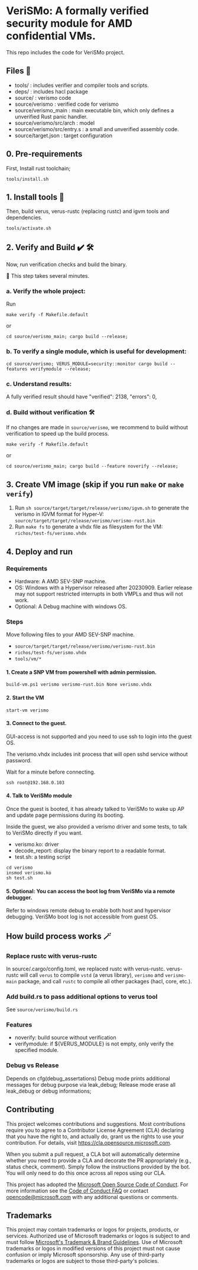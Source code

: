 # VeriSMo: A formally verified security module for AMD confidential VMs.

This repo includes the code for VeriSMo project.

## Files 📁

- tools/ : includes verifier and compiler tools and scripts.
- deps/ : includes hacl package
- source/ : verismo code
- source/verismo : verified code for verismo
- source/verismo_main : main executable bin, which only defines a unverified Rust panic handler.
- source/verismo/src/arch : model
- source/verismo/src/entry.s : a small and unverified assembly code.
- source/target.json : target configuration


## 0. Pre-requirements
First, Install rust toolchain;
```
tools/install.sh
```

## 1. Install tools 🧰
Then, build verus, verus-rustc (replacing rustc) and igvm tools and dependencies.
```
tools/activate.sh
```

## 2. Verify and Build ✔️ 🛠️

Now, run verification checks and build the binary. 

🍵 This step takes several minutes.

### a. Verify the whole project:
Run

```
make verify -f Makefile.default
``` 

or  

```
cd source/verismo_main; cargo build --release;
```

### b. To verify a single module, which is useful for development:
```
cd source/verismo; VERUS_MODULE=security::monitor cargo build --features verifymodule --release;
```

### c. Understand results:

A fully verified result should have "verified": 2138, "errors": 0,


### d. Build without verification 🛠️

If no changes are made in `source/verismo`, we recommend to build without verification to speed up the build process.

```
make verify -f Makefile.default
``` 

or  

```
cd source/verismo_main; cargo build --feature noverify --release;
```

## 3. Create VM image (skip if you run `make` or `make verify`)

1. Run `sh source/target/target/release/verismo/igvm.sh` to generate the verismo in IGVM format for Hyper-V: `source/target/target/release/verismo/verismo-rust.bin`
2. Run `make fs` to generate a vhdx file  as filesystem for the VM: `richos/test-fs/verismo.vhdx`

## 4. Deploy and run

### Requirements

- Hardware: A AMD SEV-SNP machine.
- OS: Windows with a Hypervisor released after 20230909. Earlier release may not support restricted interrupts in both VMPLs and thus will not work.
- Optional: A Debug machine with windows OS.

### Steps

Move following files to your AMD SEV-SNP machine.
- `source/target/target/release/verismo/verismo-rust.bin`
- `richos/test-fs/verismo.vhdx`
- `tools/vm/*`

#### 1. Create a SNP VM from powershell with admin permission.
```
build-vm.ps1 verismo verismo-rust.bin None verismo.vhdx
```

#### 2. Start the VM

```
start-vm verismo
```

#### 3. Connect to the guest.

GUI-access is not supported and you need to use ssh to login into the guest OS.

The verismo.vhdx includes init process that will open sshd service without password.

Wait for a minute before connecting.
```
ssh root@192.168.0.103
```

#### 4. Talk to VeriSMo module

Once the guest is booted, it has already talked to VeriSMo to wake up AP and update page permissions during its booting.

Inside the guest, we also provided a verismo driver and some tests, to talk to VeriSMo directly if you want.

- verismo.ko: driver
- decode_report: display the binary report to a readable format.
- test.sh: a testing script

```
cd verismo
insmod verismo.ko
sh test.sh
```

#### 5. Optional: You can access the boot log from VeriSMo via a remote debugger.

Refer to windows remote debug to enable both host and hypervisor debugging.
VeriSMo boot log is not accessible from guest OS.


## How build process works 🪄

### Replace rustc with verus-rustc

In source/.cargo/config.toml, we replaced rustc with verus-rustc.
verus-rustc will call `verus` to compile `vstd` (a verus library), `verismo` and `verismo-main` package, and call `rustc` to compile all other packages (hacl, core, etc.).

### Add build.rs to pass additional options to verus tool
See `source/verismo/build.rs`

### Features
- noverify: build source without verification
- verifymodule: if ${VERUS_MODULE} is not empty, only verify the specified module.

### Debug vs Release
Depends on cfg(debug_assertations)
Debug mode prints additional messages for debug purpose via leak_debug;
Release mode erase all leak_debug or debug informations;


## Contributing

This project welcomes contributions and suggestions.  Most contributions require you to agree to a
Contributor License Agreement (CLA) declaring that you have the right to, and actually do, grant us
the rights to use your contribution. For details, visit https://cla.opensource.microsoft.com.

When you submit a pull request, a CLA bot will automatically determine whether you need to provide
a CLA and decorate the PR appropriately (e.g., status check, comment). Simply follow the instructions
provided by the bot. You will only need to do this once across all repos using our CLA.

This project has adopted the [Microsoft Open Source Code of Conduct](https://opensource.microsoft.com/codeofconduct/).
For more information see the [Code of Conduct FAQ](https://opensource.microsoft.com/codeofconduct/faq/) or
contact [opencode@microsoft.com](mailto:opencode@microsoft.com) with any additional questions or comments.

## Trademarks

This project may contain trademarks or logos for projects, products, or services. Authorized use of Microsoft 
trademarks or logos is subject to and must follow 
[Microsoft's Trademark & Brand Guidelines](https://www.microsoft.com/en-us/legal/intellectualproperty/trademarks/usage/general).
Use of Microsoft trademarks or logos in modified versions of this project must not cause confusion or imply Microsoft sponsorship.
Any use of third-party trademarks or logos are subject to those third-party's policies.
